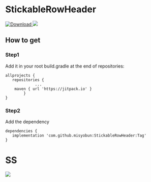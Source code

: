# StickableRowHeader 
 [ ![Download](https://api.bintray.com/packages/misyobun/maven/StickableRowHeader/images/download.svg) ](https://bintray.com/misyobun/maven/StickableRowHeader/_latestVersion)
[![](https://jitpack.io/v/misyobun/StickableRowHeader.svg)](https://jitpack.io/#misyobun/StickableRowHeader)

## How to get 

### Step1

Add it in your root build.gradle at the end of repositories:

```
allprojects {
   repositories {
			 ...
    maven { url 'https://jitpack.io' }
		}
}	
```
### Step2

Add the dependency
```
dependencies {
   implementation 'com.github.misyobun:StickableRowHeader:Tag'
}
``` 

# SS

![](https://user-images.githubusercontent.com/509448/47357409-920c0300-d701-11e8-8a99-ef62e89acb45.gif)

